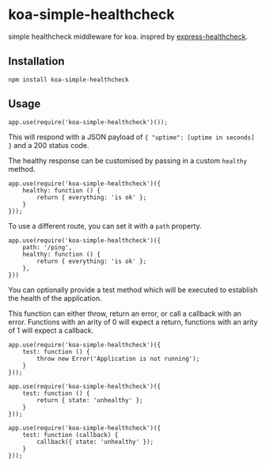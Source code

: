# koa-simple-healthcheck
simple healthcheck middleware for koa. inspred by [express-healthcheck](https://github.com/lennym/express-healthcheck).


## Installation

```
npm install koa-simple-healthcheck
```

## Usage

```
app.use(require('koa-simple-healthcheck')());
```

This will respond with a JSON payload of `{ "uptime": [uptime in seconds] }` and a 200 status code.

The healthy response can be customised by passing in a custom `healthy` method.

```
app.use(require('koa-simple-healthcheck')({
    healthy: function () {
        return { everything: 'is ok' };
    }
}));
```

To use a different route, you can set it with a `path` property.

```
app.use(require('koa-simple-healthcheck')({
    path: '/ping',
    healthy: function () {
        return { everything: 'is ok' };
    },
}))
```

You can optionally provide a test method which will be executed to establish the health of the application.

This function can either throw, return an error, or call a callback with an error. Functions with an arity of 0 will expect a return, functions with an arity of 1 will expect a callback.

```
app.use(require('koa-simple-healthcheck')({
    test: function () {
        throw new Error('Application is not running');
    }
}));
```

```
app.use(require('koa-simple-healthcheck')({
    test: function () {
        return { state: 'unhealthy' };
    }
}));
```

```
app.use(require('koa-simple-healthcheck')({
    test: function (callback) {
        callback({ state: 'unhealthy' });
    }
}));
```
